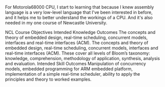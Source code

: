 For Motorola68000 CPU, I start to learning that because I knew assembly language is a very low-level language that I've been interested in before, and it helps me to better understand the workings of a CPU. And it's also needed in my one course of Newcastle University.

NCL Course Objectives
  Intended Knowledge Outcomes
    The concepts and theory of embedded design, real-time scheduling, concurrent models, interfaces and real-time interfaces (ACM). The concepts and theory of embedded design, real-time scheduling, concurrent models, interfaces and real-time interfaces (ACM). These cover all levels of Bloom’s taxonomy: knowledge, comprehension, methodology of application, synthesis, analysis and evaluation. 
  Intended Skill Outcomes
    Manipulation of concurrency models, embedded programming for ARM embedded platform, implementation of a simple real-time scheduler, ability to apply the principles and theory to worked examples.


